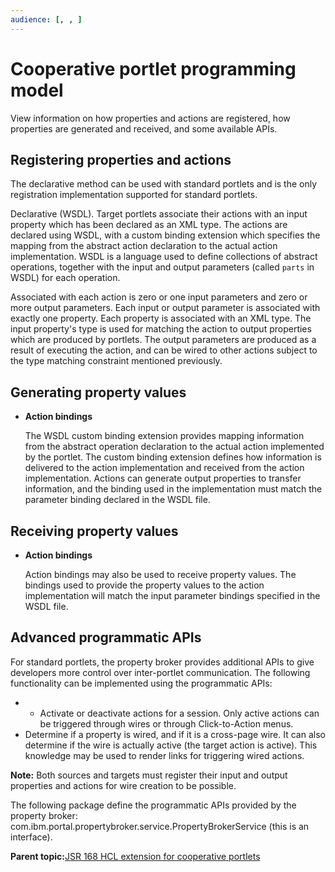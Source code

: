 ```yaml
---
audience: [, , ]
---
```


# Cooperative portlet programming model

View information on how properties and actions are registered, how properties are generated and received, and some available APIs.

## Registering properties and actions

The declarative method can be used with standard portlets and is the only registration implementation supported for standard portlets.

Declarative \(WSDL\). Target portlets associate their actions with an input property which has been declared as an XML type. The actions are declared using WSDL, with a custom binding extension which specifies the mapping from the abstract action declaration to the actual action implementation. WSDL is a language used to define collections of abstract operations, together with the input and output parameters \(called `parts` in WSDL\) for each operation.

Associated with each action is zero or one input parameters and zero or more output parameters. Each input or output parameter is associated with exactly one property. Each property is associated with an XML type. The input property's type is used for matching the action to output properties which are produced by portlets. The output parameters are produced as a result of executing the action, and can be wired to other actions subject to the type matching constraint mentioned previously.

## Generating property values

-   **Action bindings**

    The WSDL custom binding extension provides mapping information from the abstract operation declaration to the actual action implemented by the portlet. The custom binding extension defines how information is delivered to the action implementation and received from the action implementation. Actions can generate output properties to transfer information, and the binding used in the implementation must match the parameter binding declared in the WSDL file.


## Receiving property values

-   **Action bindings**

    Action bindings may also be used to receive property values. The bindings used to provide the property values to the action implementation will match the input parameter bindings specified in the WSDL file.


## Advanced programmatic APIs

For standard portlets, the property broker provides additional APIs to give developers more control over inter-portlet communication. The following functionality can be implemented using the programmatic APIs:

-   -   Activate or deactivate actions for a session. Only active actions can be triggered through wires or through Click-to-Action menus.
-   Determine if a property is wired, and if it is a cross-page wire. It can also determine if the wire is actually active \(the target action is active\). This knowledge may be used to render links for triggering wired actions.

**Note:** Both sources and targets must register their input and output properties and actions for wire creation to be possible.

The following package define the programmatic APIs provided by the property broker: com.ibm.portal.propertybroker.service.PropertyBrokerService \(this is an interface\).

**Parent topic:**[JSR 168 HCL extension for cooperative portlets ](../dev-portlet/pltcom_ptlt_coop.md)


